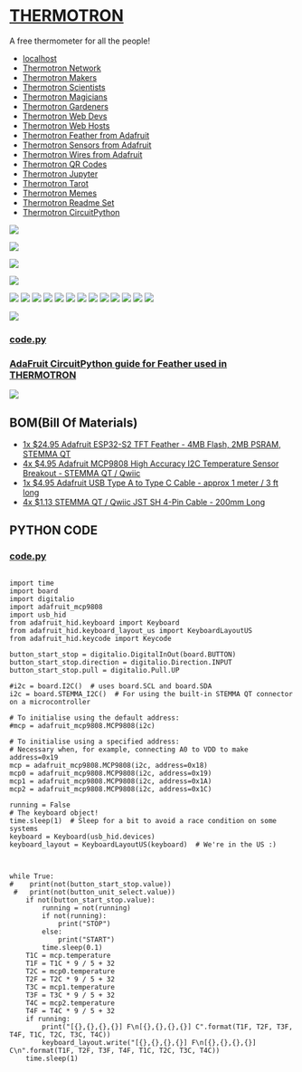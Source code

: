 # [THERMOTRON](https://github.com/lafelabs/thermotron)

A free thermometer for all the people!

 - [localhost](http://localhost/)
 - [Thermotron Network](network/)
 - [Thermotron Makers](makers/)
 - [Thermotron Scientists](scientists/)
 - [Thermotron Magicians](magicians/)
 - [Thermotron Gardeners](gardeners/)
 - [Thermotron Web Devs](webdevs/)
 - [Thermotron Web Hosts](webhosts/)
 - [Thermotron Feather from Adafruit](feather/)
 - [Thermotron Sensors from Adafruit](sensors/)
 - [Thermotron Wires from Adafruit](wires/)
 - [Thermotron QR Codes](qrcode/)
 - [Thermotron Jupyter](jupyter/)
 - [Thermotron Tarot](tarot/)
 - [Thermotron Memes](memes/)
 - [Thermotron Readme Set](readme/)
 - [Thermotron CircuitPython](circuitpython/)

[![](https://raw.githubusercontent.com/LafeLabs/thermotron/main/images/thermotron.svg)](thermotron.html)

[![](images/thermotron-wordmark.svg)](thermotron.html)

[![](https://raw.githubusercontent.com/LafeLabs/thermotron/main/images/T-replication.svg)](thermotron.html)

[![](images/plot-example-1.png)](plots.html)

![](images/qrcode.png)
![](images/qrcode-page.png)
![](images/qrcode-set.png)
![](https://raw.githubusercontent.com/LafeLabs/thermotron/main/images/T-chain.svg)
[![](https://raw.githubusercontent.com/LafeLabs/thermotron/main/images/feather.jpg)](https://www.adafruit.com/product/5300)
![](https://raw.githubusercontent.com/LafeLabs/thermotron/main/images/T1.svg)
[![](https://raw.githubusercontent.com/LafeLabs/thermotron/main/images/T1-back.jpg)](https://www.adafruit.com/product/5027)
![](https://raw.githubusercontent.com/LafeLabs/thermotron/main/images/T2.svg)
[![](https://raw.githubusercontent.com/LafeLabs/thermotron/main/images/T2-back.jpg)](https://www.adafruit.com/product/5027)
![](https://raw.githubusercontent.com/LafeLabs/thermotron/main/images/T3.svg)
[![](https://raw.githubusercontent.com/LafeLabs/thermotron/main/images/T3-back.jpg)](https://www.adafruit.com/product/5027)
![](https://raw.githubusercontent.com/LafeLabs/thermotron/main/images/T4.svg)
[![](https://raw.githubusercontent.com/LafeLabs/thermotron/main/images/T4-back.jpg)](https://www.adafruit.com/product/5027)

![](images/plot-example-1.png)

### [code.py](https://github.com/LafeLabs/thermotron/blob/main/circuit_python/code.py)

### [AdaFruit CircuitPython guide for Feather used in THERMOTRON](https://learn.adafruit.com/adafruit-esp32-s2-tft-feather/circuitpython)

![](https://raw.githubusercontent.com/LafeLabs/thermotron/main/images/circuitpy-lib.jpg)


## BOM(Bill Of Materials)

 - [1x $24.95 Adafruit ESP32-S2 TFT Feather - 4MB Flash, 2MB PSRAM, STEMMA QT](https://www.adafruit.com/product/5300)
 - [4x $4.95 Adafruit MCP9808 High Accuracy I2C Temperature Sensor Breakout - STEMMA QT / Qwiic](https://www.adafruit.com/product/5027)
 - [1x $4.95 Adafruit USB Type A to Type C Cable - approx 1 meter / 3 ft long](https://www.adafruit.com/product/4474)
 - [4x $1.13 STEMMA QT / Qwiic JST SH 4-Pin Cable - 200mm Long](https://www.adafruit.com/product/4401)

## PYTHON CODE 


### [code.py](https://github.com/LafeLabs/thermotron/blob/main/circuit_python/code.py)

```

import time
import board
import digitalio
import adafruit_mcp9808
import usb_hid
from adafruit_hid.keyboard import Keyboard
from adafruit_hid.keyboard_layout_us import KeyboardLayoutUS
from adafruit_hid.keycode import Keycode

button_start_stop = digitalio.DigitalInOut(board.BUTTON)
button_start_stop.direction = digitalio.Direction.INPUT
button_start_stop.pull = digitalio.Pull.UP

#i2c = board.I2C()  # uses board.SCL and board.SDA
i2c = board.STEMMA_I2C()  # For using the built-in STEMMA QT connector on a microcontroller

# To initialise using the default address:
#mcp = adafruit_mcp9808.MCP9808(i2c)

# To initialise using a specified address:
# Necessary when, for example, connecting A0 to VDD to make address=0x19
mcp = adafruit_mcp9808.MCP9808(i2c, address=0x18)
mcp0 = adafruit_mcp9808.MCP9808(i2c, address=0x19) 
mcp1 = adafruit_mcp9808.MCP9808(i2c, address=0x1A)
mcp2 = adafruit_mcp9808.MCP9808(i2c, address=0x1C)

running = False
# The keyboard object!
time.sleep(1)  # Sleep for a bit to avoid a race condition on some systems
keyboard = Keyboard(usb_hid.devices)
keyboard_layout = KeyboardLayoutUS(keyboard)  # We're in the US :)



while True:
#    print(not(button_start_stop.value))
 #   print(not(button_unit_select.value))
    if not(button_start_stop.value):
        running = not(running)
        if not(running):
            print("STOP")
        else:
            print("START")
        time.sleep(0.1)
    T1C = mcp.temperature
    T1F = T1C * 9 / 5 + 32
    T2C = mcp0.temperature
    T2F = T2C * 9 / 5 + 32
    T3C = mcp1.temperature
    T3F = T3C * 9 / 5 + 32
    T4C = mcp2.temperature
    T4F = T4C * 9 / 5 + 32
    if running:
        print("[{},{},{},{}] F\n[{},{},{},{}] C".format(T1F, T2F, T3F, T4F, T1C, T2C, T3C, T4C))
        keyboard_layout.write("[{},{},{},{}] F\n[{},{},{},{}] C\n".format(T1F, T2F, T3F, T4F, T1C, T2C, T3C, T4C))
    time.sleep(1)


```
